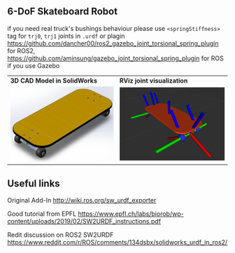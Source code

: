 ## 6-DoF Skateboard Robot

if you need real truck's bushings behaviour please use `<springStiffness>` tag for `trj0`, `trj1` joints in `.urdf` or plagin https://github.com/dancher00/ros2_gazebo_joint_torsional_spring_plugin for ROS2, https://github.com/aminsung/gazebo_joint_torsional_spring_plugin for ROS if you use Gazebo 

<div align="center">
  <table>
    <tr>
      <td><b>3D CAD Model in SolidWorks</b></td>
      <td><b>RViz joint visualization</b></td>
    </tr>
    <tr>
      <td><img src="skateboard.png" width="400" alt="3D CAD Model in SolidWorks"/></td>
      <td><img src="RViz_joints.png" width="400" alt="RViz"/></td>
    </tr>
  </table>
</div>

## Useful links

Original Add-In http://wiki.ros.org/sw_urdf_exporter

Good tutorial from EPFL https://www.epfl.ch/labs/biorob/wp-content/uploads/2019/02/SW2URDF_instructions.pdf

Redit discussion on ROS2 SW2URDF https://www.reddit.com/r/ROS/comments/134dsbx/solidworks_urdf_in_ros2/
